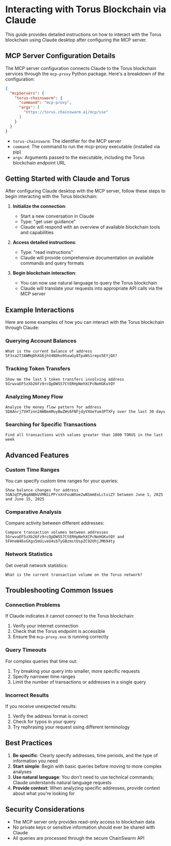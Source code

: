 # Interacting with Torus Blockchain via Claude

This guide provides detailed instructions on how to interact with the Torus blockchain using Claude desktop after configuring the MCP server.

## MCP Server Configuration Details

The MCP server configuration connects Claude to the Torus blockchain services through the `mcp-proxy` Python package. Here's a breakdown of the configuration:

```json
{
  "mcpServers": {
    "torus-chainswarm": {
      "command": "mcp-proxy",
      "args": [
        "https://torus.chainswarm.ai/mcp/sse"
      ]
    }
  }
}
```

- `torus-chainswarm`: The identifier for the MCP server
- `command`: The command to run the mcp-proxy executable (installed via pip)
- `args`: Arguments passed to the executable, including the Torus blockchain endpoint URL

## Getting Started with Claude and Torus

After configuring Claude desktop with the MCP server, follow these steps to begin interacting with the Torus blockchain:

1. **Initialize the connection**:
   - Start a new conversation in Claude
   - Type: "get user guidance"
   - Claude will respond with an overview of available blockchain tools and capabilities

2. **Access detailed instructions**:
   - Type: "read instructions"
   - Claude will provide comprehensive documentation on available commands and query formats

3. **Begin blockchain interaction**:
   - You can now use natural language to query the Torus blockchain
   - Claude will translate your requests into appropriate API calls via the MCP server

## Example Interactions

Here are some examples of how you can interact with the Torus blockchain through Claude:

### Querying Account Balances

```
What is the current balance of address 5F3sa2TJAWMqDhXG6jhV4N8ko9SxwGy8TpaNS1repo5EYjQX?
```

### Tracking Token Transfers

```
Show me the last 5 token transfers involving address 5GrwvaEF5zXb26Fz9rcQpDWS57CtERHpNehXCPcNoHGKutQY
```

### Analyzing Money Flow

```
Analyze the money flow pattern for address 5DAAnrj7VHTznn2AWBemMuyBwZWs6FNFjdyVXUeYum3PTXFy over the last 30 days
```

### Searching for Specific Transactions

```
Find all transactions with values greater than 1000 TORUS in the last week
```

## Advanced Features

### Custom Time Ranges

You can specify custom time ranges for your queries:

```
Show balance changes for address 5GNJqTPyNqANBkUVMN1LPPrxXnFouWXoe2wNSmmEoLctxiZY between June 1, 2025 and June 15, 2025
```

### Comparative Analysis

Compare activity between different addresses:

```
Compare transaction volumes between addresses 5GrwvaEF5zXb26Fz9rcQpDWS57CtERHpNehXCPcNoHGKutQY and 5FHneW46xGXgs5mUiveU4sbTyGBzmstUspZC92UhjJM694ty
```

### Network Statistics

Get overall network statistics:

```
What is the current transaction volume on the Torus network?
```

## Troubleshooting Common Issues

### Connection Problems

If Claude indicates it cannot connect to the Torus blockchain:

1. Verify your internet connection
2. Check that the Torus endpoint is accessible
3. Ensure the `mcp-proxy.exe` is running correctly

### Query Timeouts

For complex queries that time out:

1. Try breaking your query into smaller, more specific requests
2. Specify narrower time ranges
3. Limit the number of transactions or addresses in a single query

### Incorrect Results

If you receive unexpected results:

1. Verify the address format is correct
2. Check for typos in your query
3. Try rephrasing your request using different terminology

## Best Practices

1. **Be specific**: Clearly specify addresses, time periods, and the type of information you need
2. **Start simple**: Begin with basic queries before moving to more complex analyses
3. **Use natural language**: You don't need to use technical commands; Claude understands natural language requests
4. **Provide context**: When analyzing specific addresses, provide context about what you're looking for

## Security Considerations

- The MCP server only provides read-only access to blockchain data
- No private keys or sensitive information should ever be shared with Claude
- All queries are processed through the secure ChainSwarm API